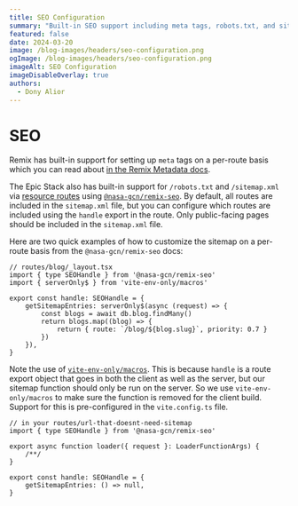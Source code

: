 ```yaml
---
title: SEO Configuration
summary: "Built-in SEO support including meta tags, robots.txt, and sitemap.xml"
featured: false
date: 2024-03-20
image: /blog-images/headers/seo-configuration.png
ogImage: /blog-images/headers/seo-configuration.png
imageAlt: SEO Configuration
imageDisableOverlay: true
authors:
  - Dony Alior
---
```


# SEO

Remix has built-in support for setting up `meta` tags on a per-route basis which
you can read about
[in the Remix Metadata docs](https://remix.run/docs/en/main/route/meta).

The Epic Stack also has built-in support for `/robots.txt` and `/sitemap.xml`
via [resource routes](https://remix.run/docs/en/main/guides/resource-routes)
using [`@nasa-gcn/remix-seo`](https://github.com/nasa-gcn/remix-seo). By
default, all routes are included in the `sitemap.xml` file, but you can
configure which routes are included using the `handle` export in the route. Only
public-facing pages should be included in the `sitemap.xml` file.

Here are two quick examples of how to customize the sitemap on a per-route basis
from the `@nasa-gcn/remix-seo` docs:

```tsx
// routes/blog/_layout.tsx
import { type SEOHandle } from '@nasa-gcn/remix-seo'
import { serverOnly$ } from 'vite-env-only/macros'

export const handle: SEOHandle = {
	getSitemapEntries: serverOnly$(async (request) => {
		const blogs = await db.blog.findMany()
		return blogs.map((blog) => {
			return { route: `/blog/${blog.slug}`, priority: 0.7 }
		})
	}),
}
```

Note the use of
[`vite-env-only/macros`](https://github.com/pcattori/vite-env-only). This is
because `handle` is a route export object that goes in both the client as well
as the server, but our sitemap function should only be run on the server. So we
use `vite-env-only/macros` to make sure the function is removed for the client
build. Support for this is pre-configured in the `vite.config.ts` file.

```tsx
// in your routes/url-that-doesnt-need-sitemap
import { type SEOHandle } from '@nasa-gcn/remix-seo'

export async function loader({ request }: LoaderFunctionArgs) {
	/**/
}

export const handle: SEOHandle = {
	getSitemapEntries: () => null,
}
```

